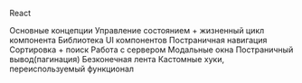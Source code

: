 React

Основные концепции
Управление состоянием + жизненный цикл компонента
Библиотека UI компонентов
Постраничная навигация
Сортировка + поиск
Работа с сервером
Модальные окна
Постраничный вывод(пагинация)
Безконечная лента
Кастомные хуки, переиспользуемый функционал